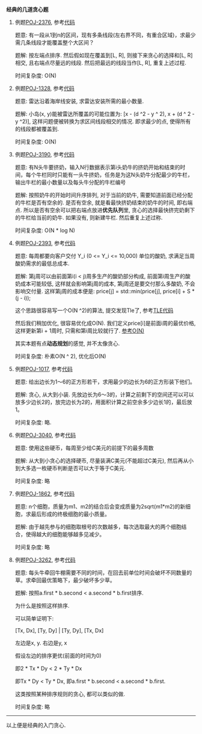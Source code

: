 **经典的几道贪心题**

1. 例题[POJ-2376](https://vjudge.net/problem/POJ-2376), 参考[代码](./POJ-2376.cc)

   题意: 有一段从1到n的区间，现有多条线段(左右界不同，有重合区域)，求最少需几条线段才能覆盖整个大区间？

   题解: 按左端点排序. 然后假如现在覆盖到[L, R], 则接下来贪心的选择和[L, R]相交, 且右端点尽量远的线段. 然后把最远的线段当作[L, R], 重复上述过程.

   时间复杂度: O(N)

2. 例题[POJ-1328](https://vjudge.net/problem/POJ-1328), 参考[代码](./POJ-1328.cc)

   题意: 雷达沿着海岸线安装, 求雷达安装所需的最小数量.

   题解: 小岛(x, y)能被雷达所覆盖的可能位置为: [x - (d ^2 - y ^ 2), x + (d ^ 2 - y ^2)], 这样问题便被转换为求区间线段相交的情况. 即求最少的点, 使得所有的线段都被覆盖到.

   时间复杂度: O(N)

3. 例题[POJ-3190](https://vjudge.net/problem/POJ-3190), 参考[代码](./POJ-3190.cc)

   题意: 有N头牛要挤奶，输入N行数据表示第i头奶牛的挤奶开始和结束的时间，每个牛栏同时只能有一头牛挤奶，任务是为这N头奶牛分配最少的牛栏， 输出牛栏的最小数量以及每头牛分配的牛栏编号

   题解: 按照奶牛的开始时间升序排列, 对于当前的奶牛, 需要知道前面已经分配的牛栏是否有空余的. 是否有空余, 就是看最快挤奶结束的奶牛的时间, 即右端点. 所以是否有空余可以把右端点放进**优先队列**里, 贪心的选择最快挤完奶剩下的牛栏给当前的奶牛. 如果没有, 则新建牛栏. 然后重复上述过称.

   时间复杂度: O(N * log N)

4. 例题[POJ-2393](https://vjudge.net/problem/POJ-2393), 参考[代码](./POJ-2393.cc)

   题意: 每周都要向客户交付 Y_i (0 <= Y_i <= 10,000) 单位的酸奶, 求满足当周酸奶需求的最低总成本.

   题解: 第j周可以由前面第i(i < j)周多生产的酸奶部分构成, 前面第i周生产的酸奶成本可能较低, 这样就会影响第j周的成本, 第j周还是要交付那么多酸奶, 不会影响交付量. 这样第j周的成本便是: price[j] = std::min(price[j], price[i] + S * (j - i));

   这个思路很容易写一个O(N ^2)的算法, 提交发现Tle了, 参考[TLE代码](./POJ-2393-tle.cc)

   然后我们稍加优化, 很容易优化成O(N). 我们定义price[i]是前面i周的最优价格, 这样更新第i + 1周时, 只需和第i周比较就行了. [参考O(N)](./POJ-2393.cc)

   其实本题有点**动态规划**的感觉, 并不太像贪心.

   时间复杂度: 朴素O(N ^ 2), 优化后O(N)

5. 例题[POJ-1017](https://vjudge.net/problem/POJ-1017), 参考[代码](./POJ-1017.cc)

   题意: 给出边长为1～6的正方形若干，求用最少的边长为6的正方形装下他们。

   题解: 贪心, 从大到小装. 先放边长为6～3的，计算之前剩下的空间还可以可以放多少边长2的，放完边长为2的，用面积计算之前空余多少边长1的，最后放1。

   时间复杂度: 略.

6. 例题[POJ-3040](https://vjudge.net/problem/POJ-3040), 参考[代码](./POJ-3040.cc)

   题意: 使用这些硬币，每周至少给C美元的前提下的最多周数

   题解: 从大到小贪心的选择硬币, 尽量装满C美元(不能超过C美元), 然后再从小到大多选一枚硬币判断是否可以大于等于C美元.

   时间复杂度: 略

7. 例题[POJ-1862](https://vjudge.net/problem/POJ-1862), 参考[代码](./POJ-1862.cc)

   题意: n个细胞，质量为m1、m2的结合后会变成质量为2sqrt(m1*m2)的新细胞，求最后形成的终极细胞的最小质量。

   题解: 由于越先参与的细胞取根号的次数越多，每次选取最大的两个细胞结合，使得越大的细胞能够越多见减少。

   时间复杂度: 略

8. 例题[POJ-3262](https://vjudge.net/problem/POJ-3262), 参考[代码](./POJ-3262.cc)

   题意: 每头牛牵回牛棚需要不同的时间，在回去前单位时间会破坏不同数量的草。求牵回最优策略下，最少破坏多少草。

   题解: 按照a.first * b.second < a.second * b.first排序.

   为什么是按照这样排序.

   可以简单证明下:

   [Tx, Dx], [Ty, Dy]    | [Ty, Dy], [Tx, Dx]

   左边是x, y.  右边是y, x

   假设左边的排序更优(前面的时间为0)

   即2 * Tx * Dy < 2 * Ty * Dx

   即Tx * Dy < Ty * Dx, 即a.first * b.second < a.second * b.first.

   这类按照某种排序规则的贪心, 都可以类似的做.

   时间复杂度: 略

---

以上便是经典的入门贪心.

